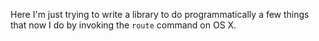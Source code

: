 Here I'm just trying to write a library to do programmatically a few things that now I do by invoking the `route` command on OS X.
